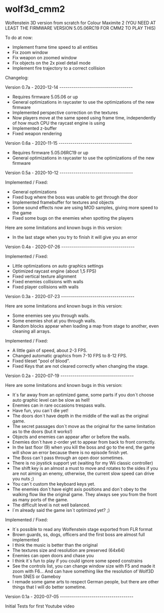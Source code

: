 # wolf3d_cmm2
Wolfenstein 3D version from scratch for Colour Maximite 2
(YOU NEED AT LEAST THE FIRMWARE VERSION 5.05.06RC19 FOR CMM2 TO PLAY THIS)

To do at now:
- Implement frame time speed to all entities
- Fix zoom window
- Fix weapon on zoomed window
- Fix objects on the 2x pixel detail mode
- Implement fire trajectory to a correct collision

Changelog:

Version 0.7a - 2020-12-14 -------------------------------------
- Requires firmware 5.05.06 or up
- General optimizations in raycaster to use the optimizations of the new firmware
- Implemented perspective correction on the textures
- Now players move at the same speed using frame time, independently of how much CPU the raycast engine is using
- Implemented z-buffer
- Fixed weapon rendering


Version 0.6a - 2020-11-15 -------------------------------------
- Requires firmware 5.05.06RC19 or up
- General optimizations in raycaster to use the optimizations of the new firmware


Version 0.5a - 2020-10-12 -------------------------------------

Implemented / Fixed:
- General optimizations
- Fixed bug where the boss was unable to get through the door
- Implemented framebuffer for textures and objects
- Some sound effects now are using MOD samples, giving more speed to the game
- Fixed some bugs on the enemies when spotting the players

Here are some limitations and known bugs in this version:
- In the last stage when you try to finish it will give you an error


Version 0.4a - 2020-07-26 -------------------------------------

Implemented / Fixed:
- Little optimizations on auto graphics settings
- Optimized raycast engine (about 1,5 FPS)
- Fixed vertical texture alignment
- Fixed enemies collisions with walls
- Fixed player collisions with walls


Version 0.3a - 2020-07-23 -------------------------------------

Here are some limitations and known bugs in this version:
- Some enemies see you through walls.
- Some enemies shot at you through walls.
- Random blocks appear when loading a map from stage to another, even cleaning all arrays.

Implemented / Fixed:
- A little gain of speed, about 2-3 FPS.
- Changed automatic graphics from 7-10 FPS to 8-12 FPS.
- Fixed tileset "pool of blood".
- Fixed Keys that are not cleared correctly when changing the stage.


Version 0.2a - 2020-07-19 -------------------------------------

Here are some limitations and known bugs in this version:
- It´s far away from an optimized game, some parts if you don´t choose auto graphic level can be slow as hell!
- Enemies can in rare occasions trespass walls.
- Have fun, you can´t die yet!
- The doors don´t have depth in the middle of the wall as the original game.
- The secret passages don´t move as the original for the same limitation as to the doors (but it works!)
- Objects and enemies can appear after or before the walls.
- Enemies don´t have z-order yet to appear from back to front correctly.
- In the last floor (9) when you kill the boss and go to the end, the game will show an error because there is no episode finish yet.
- The Boss can´t pass through an open door sometimes.
- There is no joystick support yet (waiting for my Wii classic controller)
- The shift key is an almost a must to move and rotates to the sides if you are not aiming an enemy, otherwise, the current slow speed can drive you nuts ;)
- You can´t custom the keyboard keys yet.
- The enemies don´t have eight axis positions and don´t obey to the walking flow like the original game. They always see you from the front as many ports of the game.
- The difficult level is not well balanced.
- I´m already said the game isn´t optimized yet? ;)

Implemented / Fixed:
- It´s possible to read any Wolfenstein stage exported from FLR format
- Brown guards, ss, dogs, officers and the first boss are almost full implemented
- I think the music is better than the original
- The textures size and resolution are preserved (64x64)
- Enemies can open doors and chase you
- I think it´s fun to play if you could ignore some speed constrains
- See the controls list, you can change window size with F5 and made it zoom with F6... And can have something like the resolution of Wolf3D from SNES or Gameboy
- I remade some game arts to respect German people, but there are other things that I will do better sometime.


Version 0.1a - 2020-07-05 -------------------------------------

Initial Tests for first Youtube video
